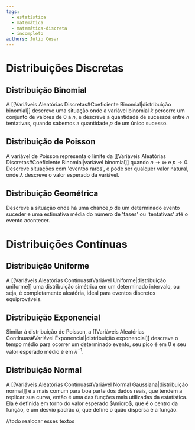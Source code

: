 ```yaml
---
tags:
  - estatística
  - matemática
  - matemática-discreta
  - incompleto
authors: Júlio César
---
```


# Distribuições Discretas

## Distribuição Binomial

A [[Variáveis Aleatórias Discretas#Coeficiente Binomial|distribuição binomial]] descreve uma situação onde a variável binomial $k$ percorre um conjunto de valores de $0$ a $n$, e descreve a quantidade de sucessos entre $n$ tentativas, quando sabemos a quantidade $p$ de um único sucesso.
## Distribuição de Poisson

A variável de Poisson representa o limite da [[Variáveis Aleatórias Discretas#Coeficiente Binomial|variável binomial]] quando $n \to \infty$ e $p \to 0$. Descreve situações com 'eventos raros', e pode ser qualquer valor natural, onde $\lambda$ descreve o valor esperado da variável.
## Distribuição Geométrica

Descreve a situação onde há uma chance $p$ de um determinado evento suceder e uma estimativa média do número de 'fases' ou 'tentativas' até o evento acontecer.

# Distribuições Contínuas

## Distribuição Uniforme

A [[Variáveis Aleatórias Contínuas#Variável Uniforme|distribuição uniforme]] uma distribuição simétrica em um determinado intervalo, ou seja, é completamente aleatória, ideal para eventos discretos equiprováveis.

## Distribuição Exponencial

Similar à distribuição de Poisson, a [[Variáveis Aleatórias Contínuas#Variável Exponencial|distribuição exponencial]] descreve o tempo médio para ocorrer um determinado evento, seu pico é em 0 e seu valor esperado médio é em $\lambda^{-1}$.

## Distribuição Normal

A [[Variáveis Aleatórias Contínuas#Variável Normal Gaussiana|distribuição normal]] é a mais comum para boa parte dos dados reais, que tendem a replicar sua curva, então é uma das funções mais utilizadas da estatística. Ela é definida em torno do valor esperado $\micro$, que é o centro da função, e um desvio padrão $\sigma$, que define o quão dispersa é a função.

//todo realocar esses textos